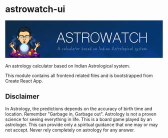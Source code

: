 # astrowatch-ui

![header](docs/header.png)

An astrology calculator based on Indian Astrological system.

This module contains all frontend related files and is bootstrapped from Create React App.

## Disclaimer

In Astrology, the predictions depends on the accuracy of birth time and location. Remember "Garbage in, Garbage out". Astrology is not a proven science for seeing everything in life. This is a board game played by an astrologer. This can provide only a spiritual guidance that one may or may not accept. Never rely completely on astrology for any answer.
